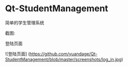 # Qt-StudentManagement

简单的学生管理系统

截图:

登陆页面

![登陆页面]
(https://github.com/yuandage/Qt-StudentManagement/blob/master/screenshots/log_in.jpg)
